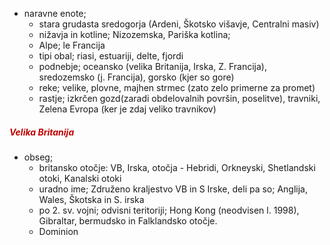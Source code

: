 - naravne enote;
	- stara grudasta sredogorja (Ardeni, Škotsko višavje, Centralni masiv)
	- nižavja in kotline; Nizozemska, Pariška kotlina;
	- Alpe; le Francija
	- tipi obal; riasi, estuariji, delte, fjordi
	- podnebje; oceansko (velika Britanija, Irska, Z. Francija), sredozemsko (j. Francija), gorsko (kjer so gore)
	- reke; velike, plovne, majhen strmec (zato zelo primerne za promet)
	- rastje; izkrčen gozd(zaradi obdelovalnih površin, poselitve), travniki, Zelena Evropa (ker je zdaj veliko travnikov)
##### <font color="#c00000">Velika Britanija</font>
- obseg;
	- britansko otočje: VB, Irska, otočja - Hebridi, Orkneyski, Shetlandski otoki, Kanalski otoki
	- uradno ime; Združeno kraljestvo VB in S Irske, deli pa so; Anglija, Wales, Škotska in S. irska
	- po 2. sv. vojni; odvisni teritoriji; Hong Kong (neodvisen l. 1998), Gibraltar, bermudsko in Falklandsko otočje.
	- Dominion